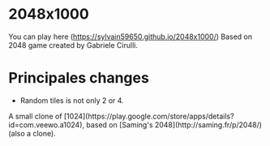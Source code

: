 # 2048x1000

You can play here (https://sylvain59650.github.io/2048x1000/)
Based on 2048 game created by Gabriele Cirulli.
<h1>Principales changes</h1>
<ul>
<li>Random tiles is not only 2 or 4.</li>
</ul>
A small clone of [1024](https://play.google.com/store/apps/details?id=com.veewo.a1024), based on [Saming's 2048](http://saming.fr/p/2048/) (also a clone).
